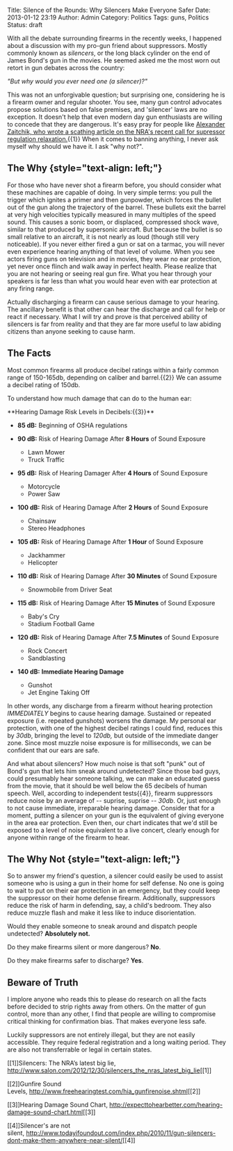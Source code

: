 Title: Silence of the Rounds: Why Silencers Make Everyone Safer
Date: 2013-01-12 23:19
Author: Admin
Category: Politics
Tags: guns, Politics
Status: draft

With all the debate surrounding firearms in the recently weeks, I
happened about a discussion with my pro-gun friend about suppressors.
Mostly commonly known as *silencers*, or the long black cylinder on the
end of James Bond's gun in the movies. He seemed asked me the most worn
out retort in gun debates across the country:

*"But why would you ever need one (a silencer)?"*

</p>

This was not an unforgivable question; but surprising one, considering
he is a firearm owner and regular shooter. You see, many gun control
advocates propose solutions based on false premises, and 'silencer' laws
are no exception. It doesn't help that even modern day
gun enthusiasts are willing to concede that they are dangerous. It's
easy pray for people like [Alexander Zaitchik, who wrote a scathing
article on the NRA's recent call for supressor regulation
relaxation.][]{{1}} When it comes to banning anything, I never ask
myself why should we have it. I ask "why not?".

</p>

The Why {style="text-align: left;"}
-------

</p>
For those who have never shot a firearm before, you should consider what
these machines are capable of doing. In very simple terms: you pull the
trigger which ignites a primer and then gunpowder, which forces the
bullet out of the gun along the trajectory of the barrel. These bullets
exit the barrel at very high velocities typically measured in many
multiples of the speed sound. This causes a sonic boom, or displaced,
compressed shock wave, similar to that produced by supersonic aircraft.
But because the bullet is so small relative to an aircraft, it is not
nearly as loud (though still very noticeable). If you never either fired
a gun or sat on a tarmac, you will never even experience hearing
anything of that level of volume. When you see actors firing guns on
television and in movies, they wear no ear protection, yet never once
flinch and walk away in perfect health. Please realize that you are not
hearing or seeing real gun fire. What you hear through your speakers is
far less than what you would hear even with ear protection at any firing
range.

Actually discharging a firearm can cause serious damage to your hearing.
The ancillary benefit is that other can hear the discharge and call for
help or react if necessary. What I will try and prove is that perceived
ability of silencers is far from reality and that they are far more
useful to law abiding citizens than anyone seeking to cause harm.

The Facts
---------

</p>

Most common firearms all produce decibel ratings within a fairly common
range of 150-165db, depending on caliber and barrel.{{2}} We can assume
a decibel rating of 150db.

</p>

To understand how much damage that can do to the human ear:

</p>
**Hearing Damage Risk Levels in Decibels:{{3}}**

-   **85 dB:** Beginning of OSHA regulations
-   **90 dB:** Risk of Hearing Damage After **8 Hours** of Sound
    Exposure

    </p>

    -   Lawn Mower
    -   Truck Traffic

    </p>
    <p>
-   **95 dB:** Risk of Hearing Damager After **4 Hours** of Sound
    Exposure

    </p>

    -   Motorcycle
    -   Power Saw

    </p>
    <p>
-   **100 dB:** Risk of Hearing Damage After **2 Hours** of Sound
    Exposure

    </p>

    -   Chainsaw
    -   Stereo Headphones

    </p>
    <p>
-   **105 dB:** Risk of Hearing Damage After **1 Hour** of Sound
    Exposure

    </p>

    -   Jackhammer
    -   Helicopter

    </p>
    <p>
-   **110 dB:** Risk of Hearing Damage After **30 Minutes** of Sound
    Exposure

    </p>

    -   Snowmobile from Driver Seat

    </p>
    <p>
-   **115 dB:** Risk of Hearing Damage After **15 Minutes** of Sound
    Exposure

    </p>

    -   Baby's Cry
    -   Stadium Football Game

    </p>
    <p>
-   **120 dB:** Risk of Hearing Damage After **7.5 Minutes** of Sound
    Exposure

    </p>

    -   Rock Concert
    -   Sandblasting

    </p>
    <p>
-   **140 dB:** **Immediate Hearing Damage**

    </p>

    -   Gunshot
    -   Jet Engine Taking Off

    </p>
    <p>

</p>

In other words, any discharge from a firearm without hearing protection
*IMMEDIATELY* begins to cause hearing damage. Sustained or repeated
exposure (i.e. repeated gunshots) worsens the damage. My personal ear
protection, with one of the highest decibel ratings I could find,
reduces this by *30db*, bringing the level to *120db,* but outside of
the immediate danger zone. Since most muzzle noise exposure is for
milliseconds, we can be confident that our ears are safe.

</p>

And what about silencers? How much noise is that soft "punk" out of
Bond's gun that lets him sneak around undetected? Since those bad guys,
could presumably hear someone talking, we can make an educated guess
from the movie, that it should be well below the 65 decibels of human
speech. Well, according to independent tests{{4}}, firearm suppressors
reduce noise by an average of -- suprise, suprise -- *30db*. Or, just
enough to not cause immediate, irreparable hearing damage. Consider that
for a moment, putting a silencer on your gun is the equivalent of giving
everyone in the area ear protection. Even then, our chart indicates that
we'd still be exposed to a level of noise equivalent to a live concert,
clearly enough for anyone within range of the firearm to hear.

</p>

The Why Not {style="text-align: left;"}
-----------

</p>
So to answer my friend's question, a silencer could easily be used to
assist someone who is using a gun in their home for self defense. No one
is going to wait to put on their ear protection in an emergency, but
they could keep the suppressor on their home defense firearm.
Additionally, suppressors reduce the risk of harm in defending, say, a
child's bedroom. They also reduce muzzle flash and make it less like to
induce disorientation.

Would they enable someone to sneak around and dispatch people
undetected? **Absolutely not.**

Do they make firearms silent or more dangerous? **No**.

Do they make firearms safer to discharge? **Yes**.

Beware of Truth
---------------

</p>
I implore anyone who reads this to please do research on all the facts
before decided to strip rights away from others. On the matter of gun
control, more than any other, I find that people are willing to
compromise critical thinking for confirmation bias. That makes everyone
less safe.

Luckily suppressors are not entirely illegal, but they are not easily
accessible. They require federal registration and a long waiting period.
They are also not transferrable or legal in certain states.

[[1]]Silencers: The NRA’s latest big lie,
<http://www.salon.com/2012/12/30/silencers_the_nras_latest_big_lie>[[1]]

</p>

[[2]]Gunfire Sound
Levels, <http://www.freehearingtest.com/hia_gunfirenoise.shtml>[[2]]

</p>

[[3]]Hearing Damage Sound Chart,
<http://expecttohearbetter.com/hearing-damage-sound-chart.html>[[3]]

</p>

[[4]]Silencer's are not
silent, <http://www.todayifoundout.com/index.php/2010/11/gun-silencers-dont-make-them-anywhere-near-silent/>[[4]]

</p>

  [Alexander Zaitchik, who wrote a scathing article on the NRA's recent
  call for supressor regulation relaxation.]: http://www.salon.com/2012/12/30/silencers_the_nras_latest_big_lie/
